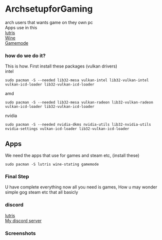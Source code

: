 # ArchsetupforGaming
arch users that wants game on they own pc<br/>
Apps use in this<br/>
[lutris](https://lutris.net/about) <br/>
[Wine](https://www.winehq.org/about) <br/>
[Gamemode](https://github.com/FeralInteractive/gamemode) <br/>
### how do we do it?
This is how. First install these packages (vulkan drivers)<br/>
intel
```
sudo pacman -S --needed lib32-mesa vulkan-intel lib32-vulkan-intel vulkan-icd-loader lib32-vulkan-icd-loader
``` 
amd
```
sudo pacman -S --needed lib32-mesa vulkan-radeon lib32-vulkan-radeon vulkan-icd-loader lib32-vulkan-icd-loader
```
nvidia
```
sudo pacman -S --needed nvidia-dkms nvidia-utils lib32-nvidia-utils nvidia-settings vulkan-icd-loader lib32-vulkan-icd-loader
```
## Apps
We need the apps that use for games and steam etc, (install these)<br/>
```
sudo pacman -S lutris wine-stating gamemode
```
### Final Step 
U have complete everything now all you need is games, How u may wonder simple gog steam etc that all basicly
### discord 
[lutris](https://discord.gg/7XzwhDcqrq) <br/>
[My discord server](https://discord.gg/Ck6JmH3D2Y)
### Screenshots

